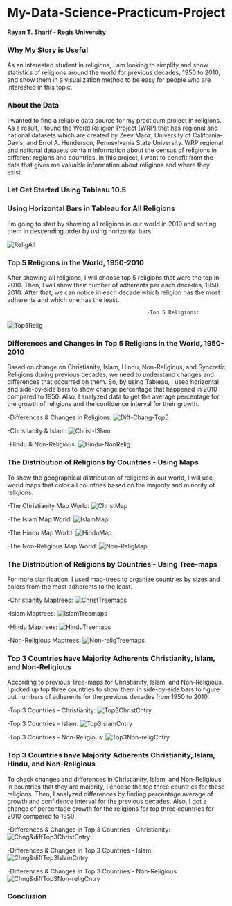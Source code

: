 # My-Data-Science-Practicum-Project

**Rayan T. Sharif - Regis University**

### Why My Story is Useful

As an interested student in religions, I am looking to simplify and show statistics of religions around the world for previous decades, 1950 to 2010, and show them in a visualization method to be easy for people who are interested in this topic.

### About the Data

I wanted to find a reliable data source for my practicum project in religions. As a result, I found the World Religion Project (WRP) that has regional and national datasets which are created by Zeev Maoz, University of California-Davis, and Errol A. Henderson, Pennsylvania State University.
WRP regional and national datasets contain information about the census of religions in different regions and countries. In this project, I want to benefit from the data that gives me valuable information about religions and where they exist.  

### Let Get Started Using Tableau 10.5

### Using Horizontal Bars in Tableau for All Religions

I'm going to start by showing all religions in our world in 2010 and sorting them in descending order by using horizontal bars. 

![ReligAll](https://github.com/RayanSharif/My-Tableau-Project/blob/master/Famous%20Religious%202010.PNG)

### Top 5 Religions in the World, 1950-2010
After showing all religions, I will choose top 5 religions that were the top in 2010. Then, I will show their number of adherents per each decades, 1950-2010. After that, we can notice in each decade which religion has the most adherents and which one has the least. 

                                                 -Top 5 Religions:
![Top5Relig](https://github.com/RayanSharif/My-Tableau-Project/blob/master/top-5-religions.PNG)

### Differences and Changes in Top 5 Religions in the World, 1950-2010
Based on change on Christianity, Islam, Hindu, Non-Religious, and Syncretic Religions during previous decades, we need to understand changes and differences that occurred on them. So, by using Tableau, I used horizontal and side-by-side bars to show change percentage that happened in 2010 compared to 1950. Also, I analyzed data to get the average percentage for the growth of religions and the confidence interval for their growth.   

-Differences & Changes in Religions:
![Diff-Chang-Top5](https://github.com/RayanSharif/My-Tableau-Project/blob/master/Diff-and-change-in-religions.PNG)

-Christianity & Islam:
![Christ-ISlam](https://github.com/RayanSharif/My-Tableau-Project/blob/master/Christ-ana-islam.PNG)

-Hindu & Non-Religious:
![Hindu-NonRelig](https://github.com/RayanSharif/My-Tableau-Project/blob/master/Hindu-and-non-religious.PNG)


### The Distribution of Religions by Countries - Using Maps

To show the geographical distribution of religions in our world, I will use world maps that color all countries based on the majority and minority of religions.

-The Christianity Map World: 
![ChristMap](https://github.com/RayanSharif/My-Tableau-Project/blob/master/Christ-wolrd.PNG)

-The Islam Map World:
![IslamMap](https://github.com/RayanSharif/My-Tableau-Project/blob/master/Islam-map.PNG)

-The Hindu Map World:
![HinduMap](https://github.com/RayanSharif/My-Tableau-Project/blob/master/Hindu-map.PNG)

-The Non-Religious Map World:
![Non-ReligMap](https://github.com/RayanSharif/My-Tableau-Project/blob/master/Non-religious-map.PNG)


### The Distribution of Religions by Countries - Using Tree-maps
For more clarification, I used map-trees to organize countries by sizes and colors from the most adherents to the least.

-Christianity Maptrees:
![ChristTreemaps](https://github.com/RayanSharif/My-Tableau-Project/blob/master/Christ-treemaps.PNG)

-Islam Maptrees:
![IslamTreemaps](https://github.com/RayanSharif/My-Tableau-Project/blob/master/Islam-treemaps.PNG)

-Hindu Maptrees:
![HinduTreemaps](https://github.com/RayanSharif/My-Tableau-Project/blob/master/Hindu-treemaps.PNG)

-Non-Religious Maptrees:
![Non-religTreemaps](https://github.com/RayanSharif/My-Tableau-Project/blob/master/Non-religious-treemaps.PNG)


### Top 3 Countries have Majority Adherents Christianity, Islam, and Non-Religious
According to previous Tree-maps for Christianity, Islam, and Non-Religious, I picked up top three countries to show them in side-by-side bars to figure out numbers of adherents for the previous decades from 1950 to 2010.

-Top 3 Countries - Christianity:
![Top3ChristCntry](https://github.com/RayanSharif/My-Tableau-Project/blob/master/Top-3-countries-christ.PNG)

-Top 3 Countries - Islam:
![Top3IslamCntry](https://github.com/RayanSharif/My-Tableau-Project/blob/master/Top-3-countries-Islam.PNG)

-Top 3 Countries - Non-Religious:
![Top3Non-religCntry](https://github.com/RayanSharif/My-Tableau-Project/blob/master/Top-3-countries-non-relig.PNG)


### Top 3 Countries have Majority Adherents Christianity, Islam, Hindu, and Non-Religious
To check changes and differences in Christianity, Islam, and Non-Religious in countries that they are majority, I choose the top three countries for these religions. Then, I analyzed differences by finding percentage average of growth and confidence interval for the previous decades. Also, I got a change  of percentage growth for the religions for top three countries for 2010 compared to 1950 
 

-Differences & Changes in Top 3 Countries - Christianity:
![Chng&diffTop3ChristCntry](https://github.com/RayanSharif/My-Tableau-Project/blob/master/DiffChangeTopCountries-Christ.PNG)

-Differences & Changes in Top 3 Countries - Islam:
![Chng&diffTop3IslamCntry](https://github.com/RayanSharif/My-Tableau-Project/blob/master/DiffChangeTopCountries-Islam.PNG)

-Differences & Changes in Top 3 Countries - Non-Religious:
![Chng&diffTop3Non-religCntry](https://github.com/RayanSharif/My-Tableau-Project/blob/master/DiffChangeTopCountries-NonRelig.PNG)






### Conclusion

